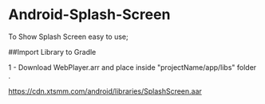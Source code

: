 # Android-Splash-Screen
To Show Splash Screen easy to use;

##Import Library to Gradle

1 - Download WebPlayer.arr and place inside "projectName/app/libs" folder .

https://cdn.xtsmm.com/android/libraries/SplashScreen.aar
